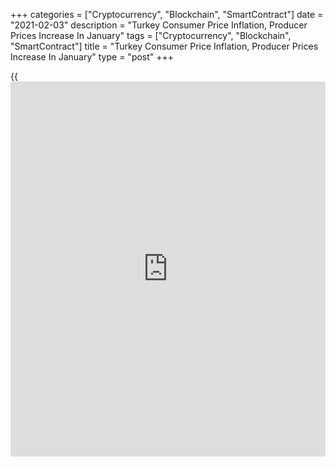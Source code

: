 +++
categories = ["Cryptocurrency", "Blockchain", "SmartContract"]
date = "2021-02-03"
description = "Turkey Consumer Price Inflation, Producer Prices Increase In January"
tags = ["Cryptocurrency", "Blockchain", "SmartContract"]
title = "Turkey Consumer Price Inflation, Producer Prices Increase In January"
type = "post"
+++

{{<iframe id="large-banner" src="https://www.bounty.group/#slide=1.0" width="100%" height="600" scrolling="no" style="border: 0px solid rgb(216, 221, 230); border-radius: 3px;">}}

Turkey's consumer price inflation and producer prices rose in January,
figures from the Turkish Statistical Institute showed on Wednesday.

The consumer prices index rose 14.97 percent year-on-year in January,
following a 14.60 percent increase in December.

Prices for miscellaneous goods and services grew 24.53 percent yearly in
January and those of furnishings and household equipment surged 23.25
percent.

Prices for transportation gained 21.43 percent. Prices for food and non-
alcoholic beverages and [health][1] accelerated by 18.11 percent and
16.99 percent, respectively.

On a monthly basis, consumer prices rose 1.68 percent in January.

The producer price index rose 26.16 percent yearly in January, following
an 25.15 percent increase in December.

Among the main industrial sectors, prices for intermediate goods gained
34.08 percent yearly in January and durable goods increased 29.87
percent

Prices for capital goods grew 28.34 percent. Prices for non-durable
consumer goods and energy rose by 21.02 percent and 3.22 percent,
respectively.

On a month-on-month basis, producer prices increased 2.66 percent in
January.

For comments and feedback [contact](https://www.playgroundfx.com/contact/): editorial@rtt[news](https://www.letsplayfx.com/blog/forex-news-website/).com

[Economic News][2]

 **What parts of the world are seeing the best (and worst) economic
performances lately? Click[here][3] to check out our [Econ Scorecard][3]
and find out! See up-to-the-moment [ranking](https://www.playgroundfx.com/blog/crypto-exchange-ranking/)s for the best and worst
performers in [GDP][4], [unemployment rate][5], [inflation][6] and much
more.**

   1. www.rtt[news](https://www.letsplayfx.com/blog/forex-news-website/).com/Content/Health.aspx
   2. www.rtt[news](https://www.letsplayfx.com/blog/forex-news-website/).com/Content/EconomicNews.aspx
   3. www.rtt[news](https://www.letsplayfx.com/blog/forex-news-website/).com/economic-scorecard/world-rank/PPI/highest-performance.aspx
   4. www.rtt[news](https://www.letsplayfx.com/blog/forex-news-website/).com/economic-scorecard/world-rank/GDP/highest-performance.aspx
   5. www.rtt[news](https://www.letsplayfx.com/blog/forex-news-website/).com/economic-scorecard/world-rank/unemployment-rate/lowest-performance.aspx
   6. www.rtt[news](https://www.letsplayfx.com/blog/forex-news-website/).com/economic-scorecard/world-rank/CPI/highest-performance.aspx